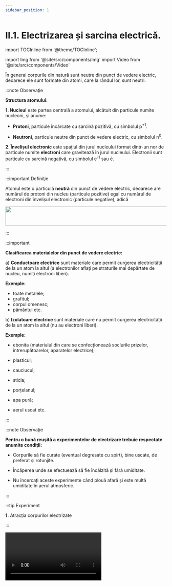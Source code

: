 ```yaml
---
sidebar_position: 1
---
```


# II.1. Electrizarea și sarcina electrică.



import TOCInline from '@theme/TOCInline';

<TOCInline toc={toc} />



import Img from '@site/src/components/Img'
import Video from '@site/src/components/Video'






În general corpurile din natură sunt neutre din punct de vedere electric, deoarece ele sunt formate din atomi, care la rândul lor, sunt neutri.


:::note Observaţie

**Structura atomului:**

**1. Nucleul** este partea centrală a atomului, alcătuit din particule numite nucleoni, și anume:

- **Protoni**, particule încărcate cu sarcină pozitivă, cu simbolul p<sup>+1</sup>.

- **Neutroni**, particule neutre din punct de vedere electric, cu simbolul n<sup>0</sup>.



**2. Învelișul electronic** este spațiul din jurul nucleului format dintr-un nor de particule numite **electroni** care gravitează în jurul nucleului. Electronii sunt particule cu sarcină negativă, cu simbolul e<sup>-1</sup> sau ē.

:::




:::important Definiţie

Atomul este o particulă **neutră** din punct de vedere electric, deoarece are numărul de protoni din nucleu (particule pozitive) egal cu numărul de electroni din învelișul electronic (particule negative), adică 


<Img className="img-responsive4" src="fizica/clasa8/capitolul2/2_1_1_Poza0_NumarProtoniEgalCuNumarElectroni.jpg" lazy={false} width="1000" height="60" />


:::

:::important

**Clasificarea materialelor din punct de vedere electric:**


a)	**Conductoare electrice** sunt materiale care permit curgerea electricității de la un atom la altul (a electronilor aflați pe straturile mai depărtate de nucleu, numiți electroni liberi). 

**Exemple:**
- toate metalele;
- grafitul;
- corpul omenesc;
- pământul etc.


b)	**Izolatoare electrice** sunt materiale care nu permit curgerea electricității de la un atom la altul (nu au electroni liberi). 

**Exemple:**
 
- ebonita (materialul din care se confecționează soclurile prizelor, întrerupătoarelor, aparatelor electrice);

- plasticul;

- cauciucul;

- sticla;

- porțelanul;

- apa pură;

- aerul uscat etc.


:::





:::note Observaţie

**Pentru o bună reușită a experimentelor de electrizare trebuie respectate anumite condiții:**

- Corpurile să fie curate (eventual degresate cu spirt), bine uscate, de preferat și rotunjite.

- Încăperea unde se efectuează să fie încălzită și fără umiditate.

- Nu încercați aceste experimente când plouă afară și este multă umiditate în aerul atmosferic.


:::



:::tip Experiment

**1.** Atracția corpurilor electrizate

:::

<Video src="https://www.youtube.com/embed/U-JouP0GTJo" />

<br></br>

**Materiale necesare:** baghetă de plastic, bucată de lână, bucățele de hârtie (sau bobițe de polistiren), o sticluță cu apă, doză goală de aluminiu, vas cu soluție de detergent de vase, compas.

**Descrierea experimentului (Partea1):** 
- Pune pe masă o grămăjoară de bobițe de polistiren și apropie de ea bagheta. 
- Ce observi ?


:::note Observaţie (Partea1)

Bagheta nu atrage bucățelele mici.

:::



**Descrierea experimentului (Partea2):** 
- Freacă de bucata de lână un capăt al baghetei, fără să atingi cu mâna porțiunile frecate.
  
- Ce observi ?


:::note Observaţie (Partea2)

După frecare, bagheta atrage bobițele.

:::



**Descrierea experimentului (Partea3):** 
- Apropie un corp electrizat de o doză de aluminiu.
  
- Ce observi ?


:::note Observaţie (Partea3)

Corpul electrizat atrage doza.

:::



**Descrierea experimentului (Partea4):** 
- Pune soluția de detergent de vase într-un vas. 

- Suflă cu un pai ca să formezi un balon de săpun. 

- Apropie un corp electrizat de balonul de săpun.
  
- Ce observi ?


:::note Observaţie (Partea4)

Corpul electrizat atrage balonul de săpun.

:::



**Descrierea experimentului (Partea5):**

- Cu ajutorul unui compas fă un orificiu mic în fundul sticlei cu apă.
 
- Scoate dopul sticlei ca să obții un jet subțire de apă.
 
- Apropie un corp electrizat de jetul de apă.


- Ce observi ?


:::note Observaţie (Partea5)

Corpul electrizat atrage jetul de apă.

:::


**Concluzia experimentului:**

Corpurile electrizate au proprietatea de a atrage corpuri ușoare (bucățele de hârtie, bobițe de polistiren, doze de aluminiu, baloane de săpun, jet subțire de apă, firele de păr etc.).





:::note Observaţie

**Nu uitați că orice interacțiune are loc prin forțe reciproce. Corpul electrizat atrage cu o forță corpul neutru, dar și corpul neutru atrage cu aceeași forță corpul electrizat, dar în sens opus.**

:::



Prin frecarea a două corpuri, acestea se electrizează și se încarcă cu sarcini electrice.


:::note Observaţie

Se consideră **sarcina electrică pozitivă ( + )**, sarcina cu care se încarcă un corp de sticlă.

Se consideră **sarcina electrică negativă ( - )**, sarcina cu care se încarcă un corp de plastic (sau de ebonită).


:::



:::important Definiţie

**Sarcina electrică (q/Q)** este o mărime fizică scalară care măsoară starea de electrizare a unui corp.


<Img className="img-responsive4" src="fizica/clasa8/capitolul2/2_1_1_Poza0bis_UnitateaDeMasuraSarcinaElectrica_vers2.jpg" width="1000" height="61" />


:::


:::important Definiţie

**Sarcină electrică elementară (e)** este cea mai mică sarcină existentă în natură, fiind egală cu modulul sarcinii unui electron (respectiv proton).


<Img className="img-responsive4" src="fizica/clasa8/capitolul2/2_1_1_Poza0bis2_SarcinaElectricaElementara.jpg" width="1000" height="66" />


:::


:::important Definiţie

**Sarcina unui corp (q/Q)** este un multiplu întreg al sarcinii electrice elementare : 


<Img className="img-responsive4" src="fizica/clasa8/capitolul2/2_1_1_Poza0bis3_SarcinaUnuiCorp.jpg" width="1000" height="57" />

unde n = nr.întreg și e = sarcină electrică elementară = 1,6 ∙ 10<sup>-19</sup> C .

:::




<br></br>


:::caution Problemă rezolvată

1) Ce valoare are sarcina învelișului electronic a unui atom de oxigen știind că acesta are Z=8 ? Se dă e = sarcină electrică elementară = 1,6 ∙ 10<sup>-19</sup> C .


#### Rezolvare:

Știind că Z = nr. p<sup>+</sup> din nucleu = nr. ē din învelișul electronic, înseamnă că atomul de oxigen are în înveliș 8 electroni. Deci n = 8.

Sarcina unui corp (q) este un multiplu întreg al sarcinii electrice elementare : 

Q = n ∙ e, unde n = nr. ē și e = sarcină electrică elementară = 1,6 ∙ 10<sup>-19</sup> C .

Q = n ∙ e = 8 ∙ 1,6 ∙ 10<sup>-19</sup> C = 12,8 ∙ 10<sup>-19</sup> C.



Sarcina învelișului electronic a unui atom de oxigen este negativă, deoarece electronii au sarcină negativă. Ea este egală cu numărul de electroni din înveliș (n=8 electroni) înmulțită cu sarcina unui electron ( -1,6 ∙ 10<sup>-19</sup> C):

Q = - n ∙ e = -8 ∙ 1,6 ∙ 10<sup>-19</sup> C = -12,8 ∙ 10<sup>-19</sup> C.






:::




<br></br>


<br></br>


:::tip Experiment

**2.** Electrizarea prin frecare

:::

<Video src="https://www.youtube.com/embed/IT2h4TdDjOk" />

<br></br>

**Materiale necesare:** balon umflat, lavetă, suport.

**Descrierea experimentului:**
 
- Suspendă balonul de un suport.

- Freacă balonul cu laveta, fără să atingi cu mâna porțiunile frecate și apoi lasă-l liber.

- Apropie laveta de balonul suspendat.
 
- Ce observi ?


:::note Observaţie

Cele două corpuri frecate se atrag.

:::



**Concluzia experimentului:**

În urma frecării a două corpuri, unul se încarcă cu sarcini pozitive (laveta), celălalt cu sarcini negative (balonul de cauciuc).





:::important

**Electrizarea corpurilor prin frecare are loc printr-un transfer de electroni de la un corp la altul, astfel :**

**- Corpul care cedează electroni, se va încărca cu sarcini electrice pozitive, deoarece va avea un surplus (mai mulți) de protoni în nucleele atomilor.**

**- Corpul care primește electroni, se va încărca cu sarcini electrice negative, deoarece va avea un surplus de electroni în învelișurile electronice ale atomilor.**


:::


<br></br>
<br></br>







:::tip Experiment

**3.** Interacțiuni electrostatice

:::

<Video src="https://www.youtube.com/embed/wFvLaDAZulU" />

<br></br>

**Materiale necesare:** corp de sticlă (borcănel), bucată de mătase, un pai de suc, lână, ață, suport.

**Descrierea experimentului (Partea1):** 

- Taie paiul în două bucăți.

- Prinde un fir de ață de bucată mică de pai și suspend-o de un suport.

- Freacă cu o mănușă de lână cele două bucățele tăiate din pai, una fiind cea suspendată.

- Apropie paiul electrizat prin frecare de cel suspendat. 

- Ce observi ?


:::note Observaţie (Partea1)

Cele două paie se resping.

:::


**Concluzia experimentului (Partea1) :**

Cele două paie se resping deoarece s-au încărcat cu aceleași sarcini electrice, fiind confecționate din material identic.




**Descrierea experimentului (Partea2):**
 
- Freacă cu bucata de mătase (hârtie) partea rotunjită a unui borcănel, fără să atingi cu mâna porțiunile frecate.

- Apropie borcănelul de paiul suspendat.

  
- Ce observi ?


:::note Observaţie (Partea2)

Cele două corpuri se atrag.

:::





**Concluzia experimentului (Partea2):**

Sticla s-a încărcat cu sarcini pozitive, iar paiul de plastic cu sarcini negative și de aceea s-au atras.




:::important

**Interacțiunile electrostatice sunt de două feluri:**

**1) Atracția** are loc între două corpuri electrizate cu sarcini opuse (pozitivă cu negativă). Forțele de atracție sunt egale în modul, dar de sens opus.



<Img className="img-responsive4" src="fizica/clasa8/capitolul2/2_1_1_Poza1_Atractia.jpg" width="1000" height="510" />


**2) Respingerea** are loc între două corpuri electrizate cu sarcini de același fel (pozitivă cu pozitivă sau negativă cu negativă). Forțele de respingere sunt egale în modul, dar de sens opus.


<Img className="img-responsive4" src="fizica/clasa8/capitolul2/2_1_1_Poza2_Respingerea.jpg" width="1000" height="498" />


Interacțiunile dintre două corpuri electrizate **au loc de la distanță prin intermediul câmpului electrostatic** din jurul oricărui corp electrizat.


:::





:::tip Experiment

**4.** Confecționarea unui electroscop

:::

<Video src="https://www.youtube.com/embed/NLFyC8GAJMI" />

<br></br>

**Materiale necesare:** borcan de sticlă curat și uscat, sârmă de cupru, 2 foițe de aluminiu (de la folia de împachetat), capac de carton, foarfece . 


:::warning Atenție

Atenție când lucrezi cu obiecte ascuțite!

:::


**Descrierea experimentului:**
 

- Decupează din carton un capac mai mare decât gura borcanului, fă o gaură în capac, astfel încât sârma de cupru să treacă prin el.

- O lungime mai mică din sârma de cupru să rămână în afara capacului borcanului (deasupra) și o lungime mai mare din ea trage-o în borcan.

- În partea de sub capac îndoaie sârma și pune pe acest cârlig două foițe de aluminiu.

- Freacă un balon de păr sau de lână și apropie-l de capătul de sus al sârmei.

 
- Ce observi ?


:::note Observaţie

Cele două foițe de aluminiu se depărtează una de cealaltă.

:::



**Concluzia experimentului:**

Electroscopul este un aparat care servește la punerea în evidență a stării de electrizare a unui corp.
 
Când electroscopul este neutru foițele de aluminiu stau una lângă alta.

Când electroscopul este încărcat foițele se încarcă cu sarcini opuse și de aceea se resping.


<br></br>
<br></br>



:::tip Experiment

**5.** Electrizarea prin contact

:::

<Video src="https://www.youtube.com/embed/uW0EnzcAqPY" />

<br></br>

**Materiale necesare:** baghetă, bucată de lână, electroscop.

**Descrierea experimentului:**

- Freacă bagheta de lână.

- Atinge capătul baghetei de sfera electroscopului.
 
 
- Ce observi ?


:::note Observaţie

Foițele electroscopului se resping, adică se încarcă cu sarcini electrice.

:::



**Concluzia experimentului:**

Sfera electroscopului se va încărca cu același tip de sarcină electrică precum cea a corpului electrizat prin contact. 


**Mai putem electriza un corp neutru prin contactul (atingerea) cu un corp deja electrizat.** 






:::important

**Electrizarea prin contact** are loc prin trecerea electronilor de pe corpul electrizat pe cel neutru, care se va încărca cu același fel de sarcină electrică precum cea a corpului electrizat.

<Img className="img-responsive4" src="fizica/clasa8/capitolul2/2_1_1_Poza3_ElectrizareaPrinContact_vers2.jpg" width="1000" height="488" />


:::


<br></br>
<br></br>





:::tip Experiment

**6.** Electrizarea prin influență (de la distanță)

:::

<Video src="https://www.youtube.com/embed/pqy5_CBU4E0" />

<br></br>

**Materiale necesare:** baghetă de sticlă, bucată de mătase (hârtie), electroscop.

**Descrierea experimentului:**

- Electrizează prin frecare cu mătase, bagheta de sticlă.

- Apropie, fără să atingi, bagheta de sticlă de sfera electroscopului.
 
 
- Ce observi ?


:::note Observaţie

Foițele electroscopului se resping arătând că electroscopul s-a încărcat cu sarcini electrice.

:::



**Concluzia experimentului:**

Sfera electroscopului se va încărca cu sarcină electrică opusă corpului electrizat adus în apropiere. Sfera s-a încărcat pozitiv iar plasticul s-a electrizat negativ. 



:::important

**La electrizarea prin influență (de la distanță)** capătul corpului neutru apropiat de un corp electrizat se va încărca cu sarcini electrice opuse celui electrizat.


<Img className="img-responsive4" src="fizica/clasa8/capitolul2/2_1_1_Poza4_ElectrizareaPrinInfluenta_vers2.jpg" width="1000" height="513" />


:::




:::note Observaţie

**Explicația electrizării prin influență:** 

- **La apropierea de un conductor** (sfera electroscopului) a unui corp încărcat electric (bagheta de plastic) are loc o redistribuire a electronilor liberi din conductor. În cazul apropierii unui corp electrizat negativ, are respingerea electonilor liberi ai sferei conductoare (care se va încărca pozitiv datorită nucleelor atomilor), iar partea de jos a firului metalic cu cele două lamele va fi mai bogată în electroni față de nucleele pozitive și se va încărca negativ.

- **La apropierea de un izolator** a unui corp încărcat electric (bagheta de sticlă) are loc un fenomen numit polarizare, în care moleculele izolatorului se alungesc și centrele nucleelor nu mai coincid cu centrele învelișurilor electronice. Are loc orientarea moleculelor polare de către corpul electrizat.

<Img className="img-responsive4" src="fizica/clasa8/capitolul2/2_1_1_Poza5_Polarizare.jpg" width="1000" height="276" />

:::



:::important

**Pentru a electriza un corp neutru, există trei metode de electrizare:**

**1) Electrizarea prin frecare:** cele două corpuri, ambele neutre, se încarcă cu sarcini de semne opuse. 

**2) Electrizarea prin contact:** corpul neutru se încarcă cu sarcini de același semn cu ale corpului electrizat. Se modifică sarcina electrică a fiecărui corp, dar sarcina electrică totală rămâne constantă.
 
**3) La electrizarea prin influență (de la distanță):** capătul corpului neutru apropiat de un corp electrizat se va încărca cu sarcini electrice opuse celui electrizat. Corpul electrizat prin influență (de la distanță) nu-și modifică sarcina electrică, dar la extremități se încarcă ce sarcini de semne contrare. Are loc o redistribuire a electronilor din corp.


În toate cele trei metode de electrizare se respectă Legea conservării sarcinii electrice: Într-un sistem izolat, sarcina electrică totală se conservă.



:::




<br></br>
<br></br>


